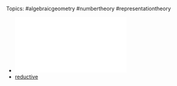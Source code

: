 Topics: #algebraicgeometry #numbertheory #representationtheory

- ![Lecture Notes](attachments/alggroups.pdf)
- [reductive](reductive)